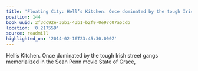 ```yaml
---
title: 'Floating City: Hell’s Kitchen. Once dominated by the tough Irish street gan…'
position: 144
book_uuid: 2f3dc92e-36b1-43b1-b2f9-0e97c07a5cdb
location: '0.217559'
source: readmill
highlighted_on: '2014-02-16T23:45:30.000Z'
---
```


Hell’s Kitchen. Once dominated by the tough Irish street gangs memorialized in the Sean Penn movie State of Grace,